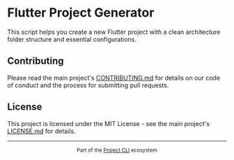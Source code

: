 # Flutter Project Generator

This script helps you create a new Flutter project with a clean architecture folder structure and essential configurations.

## Contributing

Please read the main project's [CONTRIBUTING.md](../../../CONTRIBUTING.md) for details on our code of conduct and the process for submitting pull requests.

## License

This project is licensed under the MIT License - see the main project's [LICENSE.md](../../../LICENSE.md) for details. 

---

<div align="center">
  <sub>Part of the <a href="../../../README.md">Project CLI</a> ecosystem</sub>
</div> 